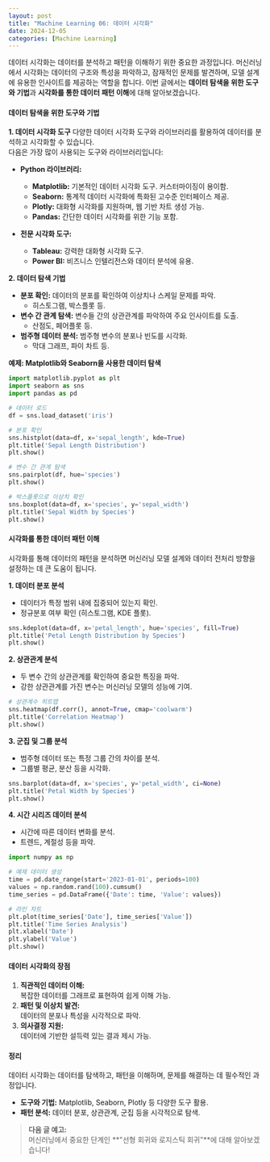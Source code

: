 ```yaml
---
layout: post
title: "Machine Learning 06: 데이터 시각화"
date: 2024-12-05
categories: [Machine Learning] 
---
```



데이터 시각화는 데이터를 분석하고 패턴을 이해하기 위한 중요한 과정입니다. 머신러닝에서 시각화는 데이터의 구조와 특성을 파악하고, 잠재적인 문제를 발견하며, 모델 설계에 유용한 인사이트를 제공하는 역할을 합니다. 이번 글에서는 **데이터 탐색을 위한 도구와 기법**과 **시각화를 통한 데이터 패턴 이해**에 대해 알아보겠습니다.


#### 데이터 탐색을 위한 도구와 기법

**1. 데이터 시각화 도구**
다양한 데이터 시각화 도구와 라이브러리를 활용하여 데이터를 분석하고 시각화할 수 있습니다.  
다음은 가장 많이 사용되는 도구와 라이브러리입니다:

- **Python 라이브러리:**
  - **Matplotlib:** 기본적인 데이터 시각화 도구. 커스터마이징이 용이함.
  - **Seaborn:** 통계적 데이터 시각화에 특화된 고수준 인터페이스 제공.
  - **Plotly:** 대화형 시각화를 지원하며, 웹 기반 차트 생성 가능.
  - **Pandas:** 간단한 데이터 시각화를 위한 기능 포함.

- **전문 시각화 도구:**
  - **Tableau:** 강력한 대화형 시각화 도구.
  - **Power BI:** 비즈니스 인텔리전스와 데이터 분석에 유용.

**2. 데이터 탐색 기법**
- **분포 확인:** 데이터의 분포를 확인하여 이상치나 스케일 문제를 파악.
  - 히스토그램, 박스플롯 등.
- **변수 간 관계 탐색:** 변수들 간의 상관관계를 파악하여 주요 인사이트를 도출.
  - 산점도, 페어플롯 등.
- **범주형 데이터 분석:** 범주형 변수의 분포나 빈도를 시각화.
  - 막대 그래프, 파이 차트 등.

**예제: Matplotlib와 Seaborn을 사용한 데이터 탐색**
```python
import matplotlib.pyplot as plt
import seaborn as sns
import pandas as pd

# 데이터 로드
df = sns.load_dataset('iris')

# 분포 확인
sns.histplot(data=df, x='sepal_length', kde=True)
plt.title('Sepal Length Distribution')
plt.show()

# 변수 간 관계 탐색
sns.pairplot(df, hue='species')
plt.show()

# 박스플롯으로 이상치 확인
sns.boxplot(data=df, x='species', y='sepal_width')
plt.title('Sepal Width by Species')
plt.show()
```


#### 시각화를 통한 데이터 패턴 이해

시각화를 통해 데이터의 패턴을 분석하면 머신러닝 모델 설계와 데이터 전처리 방향을 설정하는 데 큰 도움이 됩니다.

**1. 데이터 분포 분석**
- 데이터가 특정 범위 내에 집중되어 있는지 확인.
- 정규분포 여부 확인 (히스토그램, KDE 플롯).

```python
sns.kdeplot(data=df, x='petal_length', hue='species', fill=True)
plt.title('Petal Length Distribution by Species')
plt.show()
```

**2. 상관관계 분석**
- 두 변수 간의 상관관계를 확인하여 중요한 특징을 파악.
- 강한 상관관계를 가진 변수는 머신러닝 모델의 성능에 기여.

```python
# 상관계수 히트맵
sns.heatmap(df.corr(), annot=True, cmap='coolwarm')
plt.title('Correlation Heatmap')
plt.show()
```

**3. 군집 및 그룹 분석**
- 범주형 데이터 또는 특정 그룹 간의 차이를 분석.
- 그룹별 평균, 분산 등을 시각화.

```python
sns.barplot(data=df, x='species', y='petal_width', ci=None)
plt.title('Petal Width by Species')
plt.show()
```

**4. 시간 시리즈 데이터 분석**
- 시간에 따른 데이터 변화를 분석.
- 트렌드, 계절성 등을 파악.

```python
import numpy as np

# 예제 데이터 생성
time = pd.date_range(start='2023-01-01', periods=100)
values = np.random.rand(100).cumsum()
time_series = pd.DataFrame({'Date': time, 'Value': values})

# 라인 차트
plt.plot(time_series['Date'], time_series['Value'])
plt.title('Time Series Analysis')
plt.xlabel('Date')
plt.ylabel('Value')
plt.show()
```


#### 데이터 시각화의 장점

1. **직관적인 데이터 이해:**  
   복잡한 데이터를 그래프로 표현하여 쉽게 이해 가능.
2. **패턴 및 이상치 발견:**  
   데이터의 분포나 특성을 시각적으로 파악.
3. **의사결정 지원:**  
   데이터에 기반한 설득력 있는 결과 제시 가능.


#### 정리

데이터 시각화는 데이터를 탐색하고, 패턴을 이해하며, 문제를 해결하는 데 필수적인 과정입니다.  
- **도구와 기법:** Matplotlib, Seaborn, Plotly 등 다양한 도구 활용.  
- **패턴 분석:** 데이터 분포, 상관관계, 군집 등을 시각적으로 탐색.  

> **다음 글 예고:**  
> 머신러닝에서 중요한 단계인 **"선형 회귀와 로지스틱 회귀"**에 대해 알아보겠습니다!
